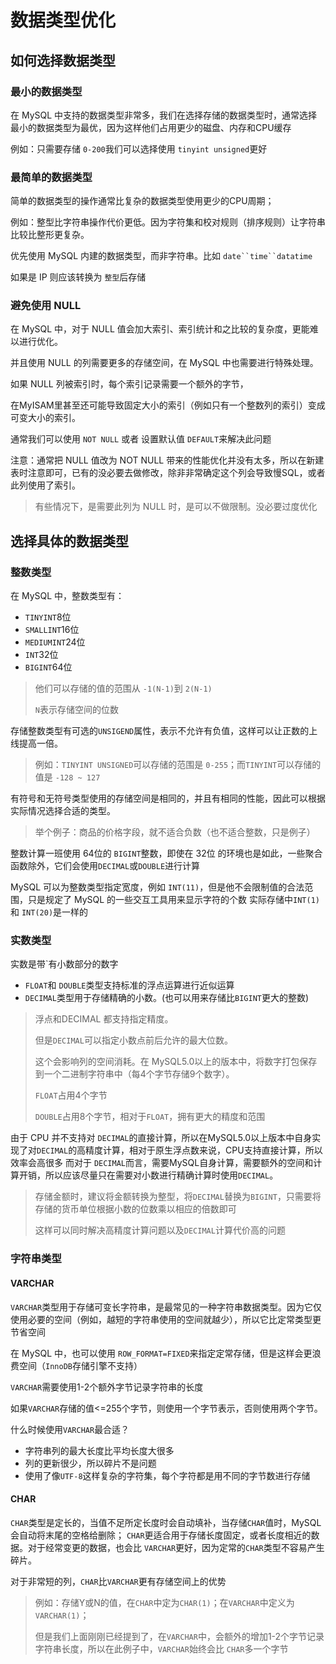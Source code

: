 
# 数据类型优化

## 如何选择数据类型

### 最小的数据类型

在 MySQL 中支持的数据类型非常多，我们在选择存储的数据类型时，通常选择最小的数据类型为最优，因为这样他们占用更少的磁盘、内存和CPU缓存

例如：只需要存储 `0-200`我们可以选择使用 `tinyint unsigned`更好

### 最简单的数据类型

简单的数据类型的操作通常比复杂的数据类型使用更少的CPU周期；

例如：整型比字符串操作代价更低。因为字符集和校对规则（排序规则）让字符串比较比整形更复杂。

优先使用 MySQL 内建的数据类型，而非字符串。比如 `date``time``datatime`

如果是 IP 则应该转换为 `整型`后存储

### 避免使用 NULL

在 MySQL 中，对于 NULL 值会加大索引、索引统计和之比较的复杂度，更能难以进行优化。

并且使用 NULL 的列需要更多的存储空间，在 MySQL 中也需要进行特殊处理。

如果 NULL 列被索引时，每个索引记录需要一个额外的字节，

在MyISAM里甚至还可能导致固定大小的索引（例如只有一个整数列的索引）变成可变大小的索引。

通常我们可以使用 `NOT NULL` 或者 设置默认值 `DEFAULT`来解决此问题

注意：通常把 NULL 值改为 NOT NULL 带来的性能优化并没有太多，所以在新建表时注意即可，已有的没必要去做修改，除非非常确定这个列会导致慢SQL，或者此列使用了索引。

> 有些情况下，是需要此列为 NULL 时，是可以不做限制。没必要过度优化


## 选择具体的数据类型

### 整数类型

在 MySQL 中，整数类型有：

- `TINYINT`8位
- `SMALLINT`16位
- `MEDIUMINT`24位
- `INT`32位
- `BIGINT`64位

> 他们可以存储的值的范围从 `-1(N-1)`到 `2(N-1)`
>
> `N`表示存储空间的位数


存储整数类型有可选的`UNSIGEND`属性，表示不允许有负值，这样可以让正数的上线提高一倍。

> 例如：`TINYINT UNSIGNED`可以存储的范围是 `0-255`；而`TINYINT`可以存储的值是 `-128 ~ 127`


有符号和无符号类型使用的存储空间是相同的，并且有相同的性能，因此可以根据实际情况选择合适的类型。

> 举个例子：商品的价格字段，就不适合负数（也不适合整数，只是例子）


整数计算一班使用 64位的 `BIGINT`整数，即使在 32位 的环境也是如此，一些聚合函数除外，它们会使用`DECIMAL`或`DOUBLE`进行计算

MySQL 可以为整数类型指定宽度，例如 `INT(11)`，但是他不会限制值的合法范围，只是规定了 MySQL 的一些交互工具用来显示字符的个数
实际存储中`INT(1)`和 `INT(20)`是一样的

### 实数类型

实数是带`有小数部分的数字

- `FLOAT`和 `DOUBLE`类型支持标准的浮点运算进行近似运算
- `DECIMAL`类型用于存储精确的小数。(也可以用来存储比`BIGINT`更大的整数)

> 浮点和DECIMAL 都支持指定精度。
>
> 但是`DECIMAL`可以指定小数点前后允许的最大位数。
>
> 这个会影响列的空间消耗。在 MySQL5.0以上的版本中，将数字打包保存到一个二进制字符串中（每4个字节存储9个数字）。
>
> `FLOAT`占用4个字节
>
> `DOUBLE`占用8个字节，相对于`FLOAT`，拥有更大的精度和范围


由于 CPU 并不支持对 `DECIMAL`的直接计算，所以在MySQL5.0以上版本中自身实现了对`DECIMAL`的高精度计算，相对于原生浮点数来说，CPU支持直接计算，所以效率会高很多
而对于 `DECIMAL`而言，需要MySQL自身计算，需要额外的空间和计算开销，所以应该尽量只在需要对小数进行精确计算时使用`DECIMAL`。

> 存储金额时，建议将金额转换为整型，将`DECIMAL`替换为`BIGINT`，只需要将存储的货币单位根据小数的位数乘以相应的倍数即可
>
> 这样可以同时解决高精度计算问题以及`DECIMAL`计算代价高的问题


### 字符串类型

#### VARCHAR

`VARCHAR`类型用于存储可变长字符串，是最常见的一种字符串数据类型。因为它仅使用必要的空间（例如，越短的字符串使用的空间就越少），所以它比定常类型更节省空间

在 MySQL 中，也可以使用 `ROW_FORMAT=FIXED`来指定定常存储，但是这样会更浪费空间（`InnoDB`存储引擎不支持）

`VARCHAR`需要使用1-2个额外字节记录字符串的长度

如果`VARCHAR`存储的值<=255个字节，则使用一个字节表示，否则使用两个字节。

什么时候使用`VARCHAR`最合适？

- 字符串列的最大长度比平均长度大很多
- 列的更新很少，所以碎片不是问题
- 使用了像`UTF-8`这样复杂的字符集，每个字符都是用不同的字节数进行存储

#### CHAR

`CHAR`类型是定长的，当值不足所定长度时会自动填补，当存储`CHAR`值时，MySQL会自动将末尾的空格给删除；
`CHAR`更适合用于存储长度固定，或者长度相近的数据。对于经常变更的数据，也会比 `VARCHAR`更好，因为定常的`CHAR`类型不容易产生碎片。

对于非常短的列，`CHAR`比`VARCHAR`更有存储空间上的优势

> 例如：存储Y或N的值，在`CHAR`中定为`CHAR(1)`；在`VARCHAR`中定义为`VARCHAR(1)`；
>
> 但是我们上面刚刚已经提到了，在`VARCHAR`中，会额外的增加1-2个字节记录字符串长度，所以在此例子中，`VARCHAR`始终会比 `CHAR`多一个字节
